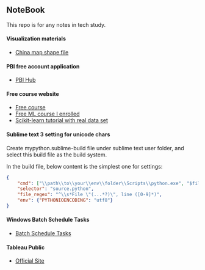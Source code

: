 ## NoteBook
This repo is for any notes in tech study.

#### Visualization materials
 - [China map shape file](http://bbs.3s001.com/thread-133690-1-1.html)

#### PBI free account application
 - [PBI Hub](https://pbihub.cn/blog/190)

#### Free course website
 - [Free course](https://courses.analyticsvidhya.com/)
 - [Free ML course I enrolled](https://courses.analyticsvidhya.com/courses/take/get-started-with-scikit-learn-sklearn/texts/10754763-welcome-to-this-course)
 - [Scikit-learn tutorial with real data set](https://scikit-learn.org/stable/auto_examples/applications/plot_outlier_detection_wine.html#sphx-glr-auto-examples-applications-plot-outlier-detection-wine-py)

#### Sublime text 3 setting for unicode chars

Create mypython.sublime-build file under sublime text user folder, and select this build file as the build system.

In the build file, below content is the simplest one for settings:
```json
{
    "cmd": ["\\path\\to\\your\\env\\folder\\Scripts\\python.exe", "$file"],
    "selector": "source.python",
    "file_regex": "^\\s*File \"(...*?)\", line ([0-9]*)",
    "env": {"PYTHONIOENCODING": "utf8"}
}
```

#### Windows Batch Schedule Tasks

 - [Batch Schedule Tasks](https://blog.csdn.net/qq_31176861/article/details/90901336)

#### Tableau Public

 - [Official Site](https://public.tableau.com/zh-cn/s/resources)
